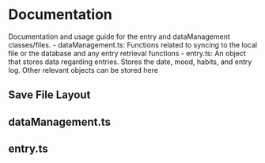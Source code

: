 # Documentation
Documentation and usage guide for the entry and dataManagement classes/files.
    - dataManagement.ts: Functions related to syncing to the local file or the database and any entry retrieval functions
    - entry.ts: An object that stores data regarding entries. Stores the date, mood, habits, and entry log. Other relevant objects can be stored here

## Save File Layout

## dataManagement.ts

## entry.ts